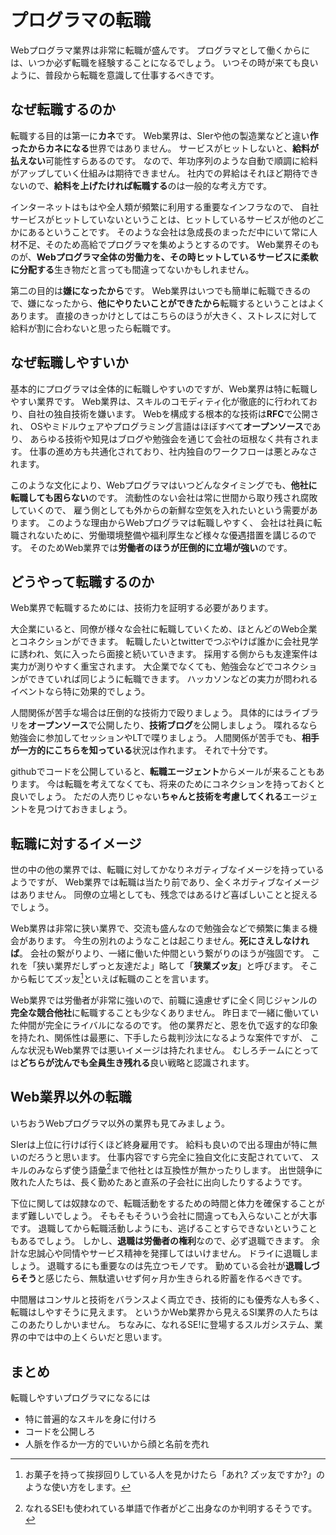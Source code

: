 # プログラマの転職

Webプログラマ業界は非常に転職が盛んです。
プログラマとして働くからには、いつか必ず転職を経験することになるでしょう。
いつその時が来ても良いように、普段から転職を意識して仕事するべきです。

## なぜ転職するのか

転職する目的は第一に**カネ**です。
Web業界は、SIerや他の製造業などと違い**作ったからカネになる**世界ではありません。
サービスがヒットしないと、**給料が払えない**可能性すらあるのです。
なので、年功序列のような自動で順調に給料がアップしていく仕組みは期待できません。
社内での昇給はそれほど期待できないので、**給料を上げたければ転職する**のは一般的な考え方です。

インターネットはもはや全人類が頻繁に利用する重要なインフラなので、
自社サービスがヒットしていないということは、ヒットしているサービスが他のどこかにあるということです。
そのような会社は急成長のまっただ中にいて常に人材不足、そのため高給でプログラマを集めようとするのです。
Web業界そのものが、**Webプログラマ全体の労働力を、その時ヒットしているサービスに柔軟に分配する**生き物だと言っても間違ってないかもしれません。

第二の目的は**嫌になったから**です。
Web業界はいつでも簡単に転職できるので、嫌になったから、**他にやりたいことができたから**転職するということはよくあります。
直接のきっかけとしてはこちらのほうが大きく、ストレスに対して給料が割に合わないと思ったら転職です。

## なぜ転職しやすいか

基本的にプログラマは全体的に転職しやすいのですが、Web業界は特に転職しやすい業界です。
Web業界は、スキルのコモディティ化が徹底的に行われており、自社の独自技術を嫌います。
Webを構成する根本的な技術は**RFC**で公開され、
OSやミドルウェアやプログラミング言語はほぼすべて**オープンソース**であり、
あらゆる技術や知見はブログや勉強会を通じて会社の垣根なく共有されます。
仕事の進め方も共通化されており、社内独自のワークフローは悪とみなされます。

このような文化により、Webプログラマはいつどんなタイミングでも、**他社に転職しても困らない**のです。
流動性のない会社は常に世間から取り残され腐敗していくので、
雇う側としても外からの新鮮な空気を入れたいという需要があります。
このような理由からWebプログラマは転職しやすく、
会社は社員に転職されないために、労働環境整備や福利厚生など様々な優遇措置を講じるのです。
そのためWeb業界では**労働者のほうが圧倒的に立場が強い**のです。

## どうやって転職するのか

Web業界で転職するためには、技術力を証明する必要があります。

大企業にいると、同僚が様々な会社に転職していくため、ほとんどのWeb企業とコネクションができます。
転職したいとtwitterでつぶやけば誰かに会社見学に誘われ、気に入ったら面接と続いていきます。
採用する側からも友達案件は実力が測りやすく重宝されます。
大企業でなくても、勉強会などでコネクションができていれば同じように転職できます。
ハッカソンなどの実力が問われるイベントなら特に効果的でしょう。

人間関係が苦手な場合は圧倒的な技術力で殴りましょう。
具体的にはライブラリを**オープンソース**で公開したり、**技術ブログ**を公開しましょう。
喋れるなら勉強会に参加してセッションやLTで喋りましょう。
人間関係が苦手でも、**相手が一方的にこちらを知っている**状況は作れます。
それで十分です。

githubでコードを公開していると、**転職エージェント**からメールが来ることもあります。
今は転職を考えてなくても、将来のためにコネクションを持っておくと良いでしょう。
ただの人売りじゃない**ちゃんと技術を考慮してくれる**エージェントを見つけておきましょう。

## 転職に対するイメージ

世の中の他の業界では、転職に対してかなりネガティブなイメージを持っているようですが、
Web業界では転職は当たり前であり、全くネガティブなイメージはありません。
同僚の立場としても、残念ではあるけど喜ばしいことと捉えるでしょう。

Web業界は非常に狭い業界で、交流も盛んなので勉強会などで頻繁に集まる機会があります。
今生の別れのようなことは起こりません。**死にさえしなければ**。
会社の繋がりより、一緒に働いた仲間という繋がりのほうが強固です。
これを「狭い業界だしずっと友達だよ」略して「**狭業ズッ友**」と呼びます。
そこから転じてズッ友[^1]といえば転職のことを言います。

Web業界では労働者が非常に強いので、前職に遠慮せずに全く同じジャンルの**完全な競合他社**に転職することも少なくありません。
昨日まで一緒に働いていた仲間が完全にライバルになるのです。
他の業界だと、恩を仇で返す的な印象を持たれ、関係性は最悪に、下手したら裁判沙汰になるような案件ですが、
こんな状況もWeb業界では悪いイメージは持たれません。
むしろチームにとっては**どちらが沈んでも全員生き残れる**良い戦略と認識されます。

[^1]: お菓子を持って挨拶回りしている人を見かけたら「あれ? ズッ友ですか?」のような使い方をします。


## Web業界以外の転職

いちおうWebプログラマ以外の業界も見てみましょう。

SIerは上位に行けば行くほど終身雇用です。
給料も良いので出る理由が特に無いのだろうと思います。
仕事内容ですら完全に独自文化に支配されていて、
スキルのみならず使う語彙[^2]まで他社とは互換性が無かったりします。
出世競争に敗れた人たちは、長く勤めたあと直系の子会社に出向したりするようです。

下位に関しては奴隷なので、転職活動をするための時間と体力を確保することがまず難しいでしょう。
そもそもそういう会社に間違っても入らないことが大事です。
退職してから転職活動しようにも、逃げることすらできないということもあるでしょう。
しかし、**退職は労働者の権利**なので、必ず退職できます。
余計な忠誠心や同情やサービス精神を発揮してはいけません。
ドライに退職しましょう。
退職するにも重要なのは先立つモノです。
勤めている会社が**退職しづらそう**と感じたら、無駄遣いせず何ヶ月か生きられる貯蓄を作るべきです。

中間層はコンサルと技術をバランスよく両立でき、技術的にも優秀な人も多く、転職はしやすそうに見えます。
というかWeb業界から見えるSI業界の人たちはこのあたりしかいません。
ちなみに、なれるSE!に登場するスルガシステム、業界の中では中の上くらいだと思います。

[^2]: なれるSE!も使われている単語で作者がどこ出身なのか判明するそうです。


## まとめ

転職しやすいプログラマになるには

- 特に普遍的なスキルを身に付けろ
- コードを公開しろ
- 人脈を作るか一方的でいいから顔と名前を売れ
